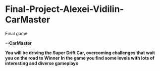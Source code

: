 # Final-Project-Alexei-Vidilin-CarMaster
Final game

  **--CarMaster**

**You will be driving the Super Drift Car, overcoming challenges that wait you on the road to Winner**
**In the game you find some levels with lots of interesting and diverse gameplays**
